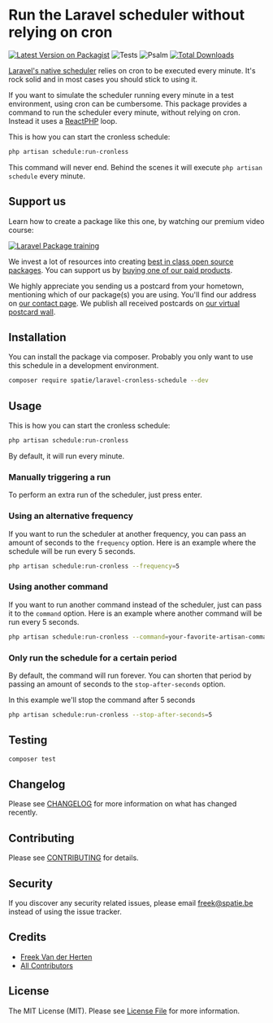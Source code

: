# Run the Laravel scheduler without relying on cron

[![Latest Version on Packagist](https://img.shields.io/packagist/v/spatie/laravel-cronless-schedule.svg?style=flat-square)](https://packagist.org/packages/spatie/laravel-cronless-schedule)
![Tests](https://github.com/spatie/laravel-cronless-schedule/workflows/Tests/badge.svg)
![Psalm](https://github.com/spatie/laravel-cronless-schedule/workflows/Psalm/badge.svg)
[![Total Downloads](https://img.shields.io/packagist/dt/spatie/laravel-cronless-schedule.svg?style=flat-square)](https://packagist.org/packages/spatie/laravel-cronless-schedule)

[Laravel's native scheduler](https://laravel.com/docs/master/scheduling) relies on cron to be executed every minute. It's rock solid and in most cases you should stick to using it.

If you want to simulate the scheduler running every minute in a test environment, using cron can be cumbersome. This package provides a command to run the scheduler every minute, without relying on cron. Instead it uses a [ReactPHP](https://reactphp.org) loop.

This is how you can start the cronless schedule:

```bash
php artisan schedule:run-cronless
```

This command will never end. Behind the scenes it will execute `php artisan schedule` every minute. 
 
## Support us

Learn how to create a package like this one, by watching our premium video course:

[![Laravel Package training](https://spatie.be/github/package-training.jpg)](https://laravelpackage.training)

We invest a lot of resources into creating [best in class open source packages](https://spatie.be/open-source). You can support us by [buying one of our paid products](https://spatie.be/open-source/support-us).

We highly appreciate you sending us a postcard from your hometown, mentioning which of our package(s) you are using. You'll find our address on [our contact page](https://spatie.be/about-us). We publish all received postcards on [our virtual postcard wall](https://spatie.be/open-source/postcards).

## Installation

You can install the package via composer. Probably you only want to use this schedule in a development environment.

```bash
composer require spatie/laravel-cronless-schedule --dev
```

## Usage

This is how you can start the cronless schedule:

```bash
php artisan schedule:run-cronless
```

By default, it will run every minute. 

### Manually triggering a run

To perform an extra run of the scheduler, just press enter.

### Using an alternative frequency

If you want to run the scheduler at another frequency, you can pass an amount of seconds to the `frequency` option. Here is an example where the schedule will be run every 5 seconds.

```bash
php artisan schedule:run-cronless --frequency=5
```

### Using another command

If you want to run another command instead of the scheduler, just can pass it to the `command` option. Here is an example where another command will be run every 5 seconds.

```bash
php artisan schedule:run-cronless --command=your-favorite-artisan-command
```

### Only run the schedule for a certain period

By default, the command will run forever. You can shorten that period by passing an amount of seconds to the `stop-after-seconds` option.

In this example we'll stop the command after 5 seconds

```bash
php artisan schedule:run-cronless --stop-after-seconds=5
```

## Testing

``` bash
composer test
```

## Changelog

Please see [CHANGELOG](CHANGELOG.md) for more information on what has changed recently.

## Contributing

Please see [CONTRIBUTING](CONTRIBUTING.md) for details.

## Security

If you discover any security related issues, please email freek@spatie.be instead of using the issue tracker.

## Credits

- [Freek Van der Herten](https://github.com/freekmurze)
- [All Contributors](../../contributors)

## License

The MIT License (MIT). Please see [License File](LICENSE.md) for more information.
